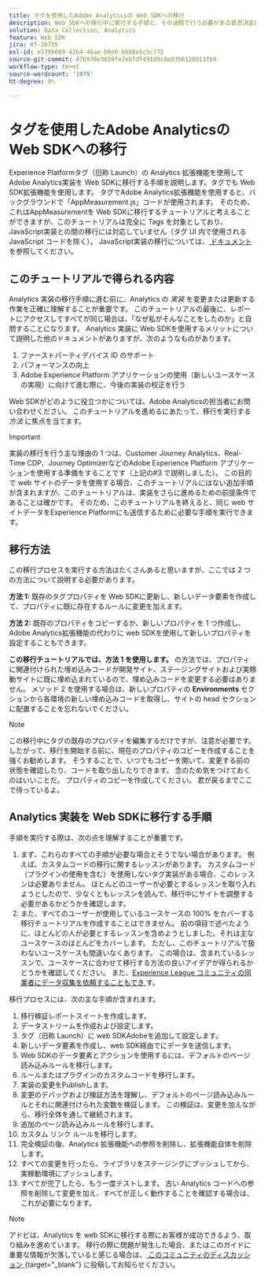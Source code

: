 ```yaml
---
title: タグを使用したAdobe Analyticsの Web SDKへの移行
description: Web SDKへの移行中に実行する手順と、その過程で行う必要がある意思決定について説明します。
solution: Data Collection, Analytics
feature: Web SDK
jira: KT-16755
exl-id: e578b669-42b4-46ae-b6e6-6688e5c5c772
source-git-commit: 47b970e3659fe7ebfdf491d9c0e9356128013fb9
workflow-type: tm+mt
source-wordcount: '1079'
ht-degree: 0%

---
```


# タグを使用したAdobe Analyticsの Web SDKへの移行

Experience Platformタグ（旧称 Launch）の Analytics 拡張機能を使用してAdobe Analytics実装を Web SDKに移行する手順を説明します。タグでも Web SDK拡張機能を使用します。 タグでAdobe Analytics拡張機能を使用すると、バックグラウンドで「AppMeasurement.js」コードが使用されます。 そのため、これはAppMeasurementを Web SDKに移行するチュートリアルと考えることができますが、このチュートリアルは完全に Tags を対象としており、JavaScript実装との間の移行には対応していません（タグ UI 内で使用されるJavaScript コードを除く）。 JavaScript実装の移行については、[ ドキュメント ](https://experienceleague.adobe.com/en/docs/analytics/implementation/aep-edge/web-sdk/appmeasurement-to-web-sdk) を参照してください。

## このチュートリアルで得られる内容

Analytics 実装の移行手順に進む前に、Analytics の _実装_ を変更または更新する作業を正確に理解することが重要です。 このチュートリアルの最後に、レポートにアクセスしてすべてが同じ場合は、「なぜ私がそんなことをしたのか」と自問することになります。 Analytics 実装に Web SDKを使用するメリットについて説明した他のドキュメントがありますが、次のようなものがあります。

1. ファーストパーティデバイス ID のサポート
1. パフォーマンスの向上
1. Adobe Experience Platform アプリケーションの使用（新しいユースケースの実現）に向けて進む際に、今後の実装の校正を行う

Web SDKがどのように役立つかについては、Adobe Analyticsの担当者にお問い合わせください。 このチュートリアルを進めるにあたって、移行を実行する _方法_ に焦点を当てます。

>[!IMPORTANT]
>
>実装の移行を行う主な理由の 1 つは、Customer Journey Analytics、Real-Time CDP、Journey OptimizerなどのAdobe Experience Platform アプリケーションを使用する準備をすることです（上記の#3 で説明しました）。 この目的で web サイトのデータを使用する場合、このチュートリアルにはない追加手順が含まれますが、このチュートリアルは、実装をさらに進めるための前提条件であることは確かです。 そのため、このチュートリアルを終えると、同じ web サイトデータをExperience Platformにも送信するために必要な手順を実行できます。

## 移行方法

この移行プロセスを実行する方法はたくさんあると思いますが、ここでは 2 つの方法について説明する必要があります。

**方法 1:** 既存のタグプロパティを Web SDKに更新し、新しいデータ要素を作成して、プロパティに既に存在するルールに変更を加えます。

**方法 2:** 既存のプロパティをコピーするか、新しいプロパティを 1 つ作成し、Adobe Analytics拡張機能の代わりに web SDKを使用して新しいプロパティを設定することもできます。

**この移行チュートリアルでは、方法 1 を使用します。** の方法では、プロパティに関連付けられた埋め込みコードが開発サイト、ステージングサイトおよび実稼動サイトに既に埋め込まれているので、埋め込みコードを変更する必要はありません。 メソッド 2 を使用する場合は、新しいプロパティの **Environments** セクションから各環境の新しい埋め込みコードを取得し、サイトの head セクションに配置することを忘れないでください。

>[!NOTE]
>
>この移行中にタグの既存のプロパティを編集するだけですが、注意が必要です。 したがって、移行を開始する前に、現在のプロパティのコピーを作成することを強くお勧めします。 そうすることで、いつでもコピーを開いて、変更する前の状態を確認したり、コードを取り出したりできます。
>念のため気をつけておくのはいいことだ。 プロパティのコピーを作成してください。 君が戻るまでここで待っているよ。

## Analytics 実装を Web SDKに移行する手順

手順を実行する際は、次の点を理解することが重要です。

1. まず、これらのすべての手順が必要な場合とそうでない場合があります。 例えば、カスタムコードの移行に関するレッスンがあります。 カスタムコード（プラグインの使用を含む）を使用しないタグ実装がある場合、このレッスンは必要ありません。 ほとんどのユーザーが必要とするレッスンを取り入れようとしたので、少なくともレッスンを読んで、移行中にサイトを調整する必要があるかどうかを確認します。
1. また、すべてのユーザーが使用しているユースケースの 100% をカバーする移行チュートリアルを作成することはできません。 前の項目で述べたように、ほとんどの人が必要とするレッスンを含めようとしました。それは主なユースケースのほとんどをカバーします。 ただし、このチュートリアルで扱わないユースケースも間違いなくあります。 この場合は、含まれているレッスンで、ユースケースに合わせて移行する方法の良いアイデアが得られるかどうかを確認してください。 また、[Experience League コミュニティの同業者にデータ収集を依頼することもでき ](https://experienceleaguecommunities.adobe.com/t5/adobe-experience-platform-data/ct-p/adobe-launch-community) す。

移行プロセスには、次の主な手順が含まれます。

1. 移行検証レポートスイートを作成します。
1. データストリームを作成および設定します。
1. タグ（旧称 Launch）に web SDKAdobeを追加して設定します。
1. 新しいデータ要素を作成し、web SDK経由でにデータを送信します。
1. Web SDKのデータ要素とアクションを使用するには、デフォルトのページ読み込みルールを移行します。
1. ルールまたはプラグインのカスタムコードを移行します。
1. 実装の変更をPublishします。
1. 変更のデバッグおよび検証方法を理解し、デフォルトのページ読み込みルールとそれに関連付けられた変数を検証します。 この検証は、変更を加えながら、移行全体を通して継続されます。
1. 追加のページ読み込みルールを移行します。
1. カスタム リンク ルールを移行します。
1. 完全検証の後、Analytics 拡張機能への参照を削除し、拡張機能自体を削除します。
1. すべての変更を行ったら、ライブラリをステージングにプッシュしてから、実稼動環境にプッシュします。
1. すべてが完了したら、もう一度テストします。 古い Analytics コードへの参照を削除して変更を加え、すべてが正しく動作することを確認する場合は、これが必要になります。

>[!NOTE]
>
>アドビは、Analytics を web SDKに移行する際にお客様が成功できるよう、取り組みを進めています。 移行の際に問題が発生した場合、またはこのガイドに重要な情報が欠落していると感じる場合は、[ このコミュニティのディスカッション ](https://experienceleaguecommunities.adobe.com/t5/adobe-experience-platform-data/tutorial-discussion-migrate-adobe-analytics-to-web-sdk-using/m-p/732308#M604){target="_blank"} に投稿してお知らせください。

